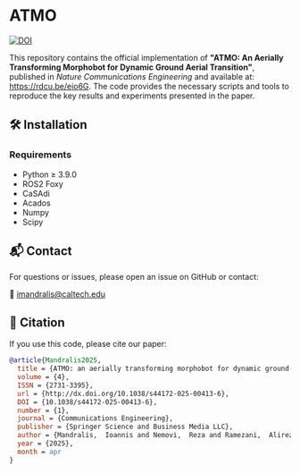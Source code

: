 # **ATMO**  

[![DOI](https://zenodo.org/badge/DOI/https://doi.org/10.1038/s44172-025-00413-6.svg)]([https://arxiv.org/abs/2503.00609](https://doi.org/10.1038/s44172-025-00413-6)) 

This repository contains the official implementation of **"ATMO: An Aerially Transforming Morphobot for Dynamic Ground Aerial Transition"**, published in *Nature Communications Engineering* and available at: https://rdcu.be/eio6G. The code provides the necessary scripts and tools to reproduce the key results and experiments presented in the paper.  

## 🛠 **Installation**  
### **Requirements**  
- Python ≥ 3.9.0  
- ROS2 Foxy
- CaSAdi
- Acados
- Numpy
- Scipy

## 📬 **Contact**  
For questions or issues, please open an issue on GitHub or contact:  

📧 [imandralis@caltech.edu](mailto:imandralis@caltech.edu)  

## 📣 **Citation**  
If you use this code, please cite our paper:  

```bibtex
@article{Mandralis2025,
  title = {ATMO: an aerially transforming morphobot for dynamic ground-aerial transition},
  volume = {4},
  ISSN = {2731-3395},
  url = {http://dx.doi.org/10.1038/s44172-025-00413-6},
  DOI = {10.1038/s44172-025-00413-6},
  number = {1},
  journal = {Communications Engineering},
  publisher = {Springer Science and Business Media LLC},
  author = {Mandralis,  Ioannis and Nemovi,  Reza and Ramezani,  Alireza and Murray,  Richard M. and Gharib,  Morteza},
  year = {2025},
  month = apr 
}
